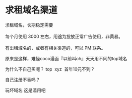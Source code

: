 # 求租域名渠道


求租域名，长期稳定需要<br />
<br />
每个月使用 3000 左右，用途为投放正常广告使用，非黄暴。<br />
<br />
有出租域名的，或者有相关渠道的，可以 PM 联系。

原来是这样，难怪coco漫画『以前叫oh』天天用不同的top域名

为什么不自己买呢？ top&nbsp;&nbsp;xyz&nbsp;&nbsp;首年10元不到？

自己注册不香吗？

玩坏域名 这是滥用吧
